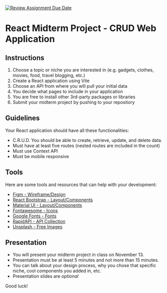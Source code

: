 [![Review Assignment Due Date](https://classroom.github.com/assets/deadline-readme-button-24ddc0f5d75046c5622901739e7c5dd533143b0c8e959d652212380cedb1ea36.svg)](https://classroom.github.com/a/6g6jDyZO)
# React Midterm Project - CRUD Web Application

## Instructions

1. Choose a topic or niche you are interested in (e.g. gadgets, clothes, movies, food, travel blogging, etc.)
2. Create a React application using Vite
3. Choose an API from where you will pull your initial data
4. You decide what pages to include in your application
5. You are free to install other 3rd-party packages or libraries
6. Submit your midterm project by pushing to your repository

## Guidelines

Your React application should have all these functionalities:

- C.R.U.D. You should be able to create, retrieve, update, and delete data.
- Must have at least five routes (nested routes are included in the count)
- Must use Context API
- Must be mobile responsive

## Tools

Here are some tools and resources that can help with your development:

- [Figm - Wireframe/Design](https://www.figma.com/)
- [React Bootstrap - Layout/Components](https://react-bootstrap.netlify.app/)
- [Material UI - Layout/Components](https://mui.com/material-ui/)
- [Fontawesome - Icons](https://fontawesome.com/v5/docs/web/use-with/react#get-started)
- [Google Fonts - Fonts](https://fonts.google.com/)
- [RapidAPI - API Collection](https://rapidapi.com/)
- [Unsplash - Free Images](https://unsplash.com/)

## Presentation

- You will present your midterm project in class on November 13.
- Presentation must be at least 5 minutes and not more than 15 minutes.
- You can talk about your design process, why you chose that specific niche, cool components you added in, etc.
- Presentation slides are *optional*

Good luck!
